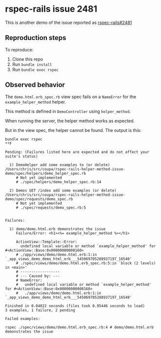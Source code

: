 # rspec-rails issue 2481

This is another demo of the issue reported as [rspec-rails#2481][1]

[1]: https://github.com/rspec/rspec-rails/issues/2481

## Reproduction steps

To reproduce:

1. Clone this repo
2. Run `bundle install`
3. Run `bundle exec rspec`

## Observed behavior

The `demo.html.erb_spec.rb` view spec fails on a `NameError` for the
`example_helper_method` helper.

This method is defined in `DemoController` using `helper_method`.

When running the server, the helper method works as expected.

But in the view spec, the helper cannot be found. The output is this:

```
bundle exec rspec                                      
**F

Pending: (Failures listed here are expected and do not affect your suite's status)

  1) DemoHelper add some examples to (or delete) /Users/chris/src/coupa/rspec-rails-helper-method-issue-demo/spec/helpers/demo_helper_spec.rb
     # Not yet implemented
     # ./spec/helpers/demo_helper_spec.rb:14

  2) Demos GET /index add some examples (or delete) /Users/chris/src/coupa/rspec-rails-helper-method-issue-demo/spec/requests/demo_spec.rb
     # Not yet implemented
     # ./spec/requests/demo_spec.rb:5


Failures:

  1) demo/demo.html.erb demonstrates the issue
     Failure/Error: <h1><%= example_helper_method %></h1>
     
     ActionView::Template::Error:
       undefined local variable or method `example_helper_method' for #<ActionView::Base:0x00000000008160>
     # ./app/views/demo/demo.html.erb:1:in `_app_views_demo_demo_html_erb___545069705288937197_16540'
     # ./spec/views/demo/demo.html.erb_spec.rb:5:in `block (2 levels) in <main>'
     # ------------------
     # --- Caused by: ---
     # NameError:
     #   undefined local variable or method `example_helper_method' for #<ActionView::Base:0x00000000008160>
     #   ./app/views/demo/demo.html.erb:1:in `_app_views_demo_demo_html_erb___545069705288937197_16540'

Finished in 0.04022 seconds (files took 0.95446 seconds to load)
3 examples, 1 failure, 2 pending

Failed examples:

rspec ./spec/views/demo/demo.html.erb_spec.rb:4 # demo/demo.html.erb demonstrates the issue
```
